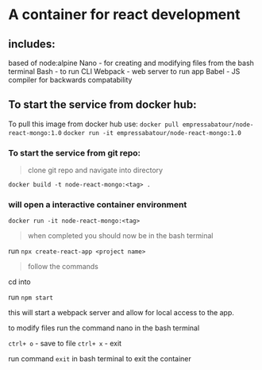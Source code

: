 # A container for react development


## includes: 
based of node:alpine 
Nano - for creating and modifying files from the bash terminal
Bash - to run CLI 
Webpack - web server to run app 
Babel - JS compiler for backwards compatability 

## To start the service from docker hub:

To pull this image from docker hub use: 
`docker pull empressabatour/node-react-mongo:1.0`
`docker run -it empressabatour/node-react-mongo:1.0`

### To start the service from git repo:
> clone git repo and navigate into directory 

`docker build -t node-react-mongo:<tag> .` 

### will open a interactive container environment
`docker run -it node-react-mongo:<tag>`

> when completed you should now be in the bash terminal 

run `npx create-react-app <project name>`

> follow the commands 

cd into <project name>

run `npm start` 

this will start a webpack server and allow for local access to the app. 

to modify files run the command nano <file name> in the bash terminal 

`ctrl+ o` - save to file 
`ctrl+ x` - exit 

run command `exit` in bash terminal to exit the container
